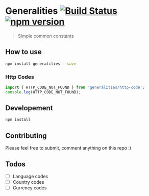 # Generalities [![Build Status](https://travis-ci.org/remithomas/generalities.svg?branch=master)](https://travis-ci.org/remithomas/generalities) [![npm version](https://img.shields.io/npm/v/generalities.svg?style=flat-square)](https://www.npmjs.com/package/generalities)

> Simple common constants

## How to use

```bash
npm install generalities --save
```

### Http Codes

```js
import { HTTP_CODE_NOT_FOUND } from 'generalities/http-code';
console.log(HTTP_CODE_NOT_FOUND);
```

## Developement

```bash
npm install
```

## Contributing

Please feel free to submit, comment anything on this repo :)

## Todos

- [ ] Language codes
- [ ] Country codes
- [ ] Currency codes
